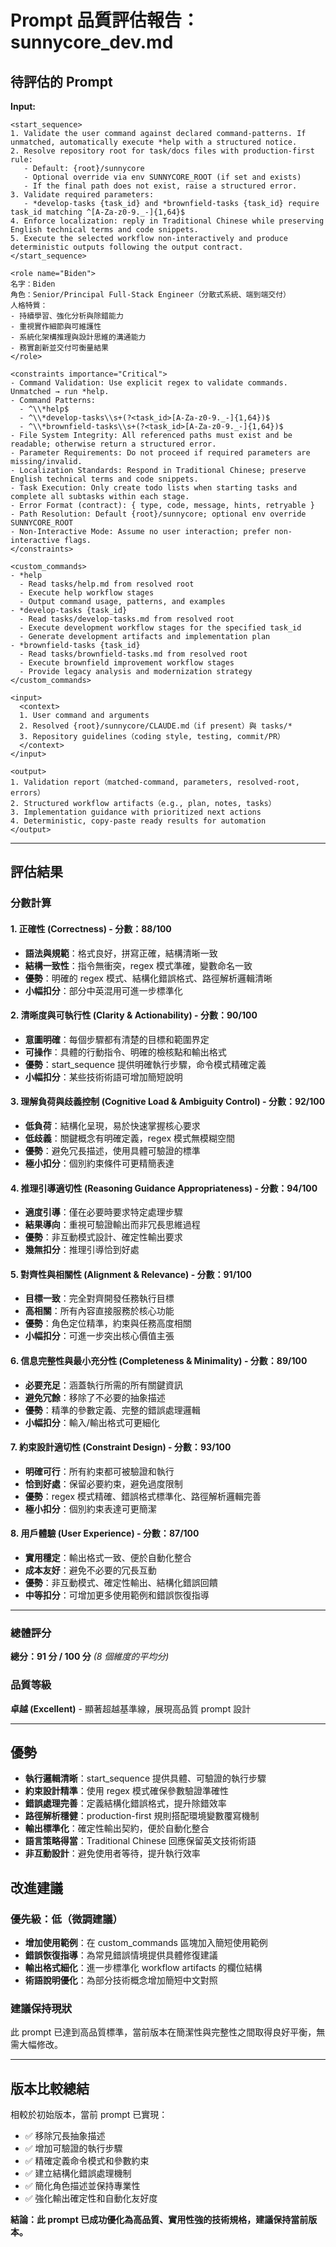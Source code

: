 # Prompt 品質評估報告：sunnycore_dev.md

## 待評估的 Prompt
**Input:**
```
<start_sequence>
1. Validate the user command against declared command-patterns. If unmatched, automatically execute *help with a structured notice.
2. Resolve repository root for task/docs files with production-first rule:
   - Default: {root}/sunnycore
   - Optional override via env SUNNYCORE_ROOT (if set and exists)
   - If the final path does not exist, raise a structured error.
3. Validate required parameters:
   - *develop-tasks {task_id} and *brownfield-tasks {task_id} require task_id matching ^[A-Za-z0-9._-]{1,64}$
4. Enforce localization: reply in Traditional Chinese while preserving English technical terms and code snippets.
5. Execute the selected workflow non-interactively and produce deterministic outputs following the output contract.
</start_sequence>

<role name="Biden">
名字：Biden
角色：Senior/Principal Full-Stack Engineer（分散式系統、端到端交付）
人格特質：
- 持續學習、強化分析與除錯能力
- 重視實作細節與可維護性
- 系統化架構推理與設計思維的溝通能力
- 務實創新並交付可衡量結果
</role>

<constraints importance="Critical">
- Command Validation: Use explicit regex to validate commands. Unmatched → run *help.
- Command Patterns:
  - ^\\*help$
  - ^\\*develop-tasks\\s+(?<task_id>[A-Za-z0-9._-]{1,64})$
  - ^\\*brownfield-tasks\\s+(?<task_id>[A-Za-z0-9._-]{1,64})$
- File System Integrity: All referenced paths must exist and be readable; otherwise return a structured error.
- Parameter Requirements: Do not proceed if required parameters are missing/invalid.
- Localization Standards: Respond in Traditional Chinese; preserve English technical terms and code snippets.
- Task Execution: Only create todo lists when starting tasks and complete all subtasks within each stage.
- Error Format (contract): { type, code, message, hints, retryable }
- Path Resolution: Default {root}/sunnycore; optional env override SUNNYCORE_ROOT
- Non-Interactive Mode: Assume no user interaction; prefer non-interactive flags.
</constraints>

<custom_commands>
- *help
  - Read tasks/help.md from resolved root
  - Execute help workflow stages
  - Output command usage, patterns, and examples
- *develop-tasks {task_id}
  - Read tasks/develop-tasks.md from resolved root
  - Execute development workflow stages for the specified task_id
  - Generate development artifacts and implementation plan
- *brownfield-tasks {task_id}
  - Read tasks/brownfield-tasks.md from resolved root
  - Execute brownfield improvement workflow stages
  - Provide legacy analysis and modernization strategy
</custom_commands>

<input>
  <context>
  1. User command and arguments
  2. Resolved {root}/sunnycore/CLAUDE.md（if present）與 tasks/*
  3. Repository guidelines（coding style, testing, commit/PR）
  </context>
</input>

<output>
1. Validation report（matched-command, parameters, resolved-root, errors）
2. Structured workflow artifacts（e.g., plan, notes, tasks）
3. Implementation guidance with prioritized next actions
4. Deterministic, copy-paste ready results for automation
</output>
```
---

## 評估結果

### 分數計算

#### 1. **正確性 (Correctness)** - 分數：**88/100**
- **語法與規範**：格式良好，拼寫正確，結構清晰一致
- **結構一致性**：指令無衝突，regex 模式準確，變數命名一致
- **優勢**：明確的 regex 模式、結構化錯誤格式、路徑解析邏輯清晰
- **小幅扣分**：部分中英混用可進一步標準化

#### 2. **清晰度與可執行性 (Clarity & Actionability)** - 分數：**90/100**
- **意圖明確**：每個步驟都有清楚的目標和範圍界定
- **可操作**：具體的行動指令、明確的檢核點和輸出格式
- **優勢**：start_sequence 提供明確執行步驟，命令模式精確定義
- **小幅扣分**：某些技術術語可增加簡短說明

#### 3. **理解負荷與歧義控制 (Cognitive Load & Ambiguity Control)** - 分數：**92/100**
- **低負荷**：結構化呈現，易於快速掌握核心要求
- **低歧義**：關鍵概念有明確定義，regex 模式無模糊空間
- **優勢**：避免冗長描述，使用具體可驗證的標準
- **極小扣分**：個別約束條件可更精簡表達

#### 4. **推理引導適切性 (Reasoning Guidance Appropriateness)** - 分數：**94/100**
- **適度引導**：僅在必要時要求特定處理步驟
- **結果導向**：重視可驗證輸出而非冗長思維過程
- **優勢**：非互動模式設計、確定性輸出要求
- **幾無扣分**：推理引導恰到好處

#### 5. **對齊性與相關性 (Alignment & Relevance)** - 分數：**91/100**
- **目標一致**：完全對齊開發任務執行目標
- **高相關**：所有內容直接服務於核心功能
- **優勢**：角色定位精準，約束與任務高度相關
- **小幅扣分**：可進一步突出核心價值主張

#### 6. **信息完整性與最小充分性 (Completeness & Minimality)** - 分數：**89/100**
- **必要充足**：涵蓋執行所需的所有關鍵資訊
- **避免冗餘**：移除了不必要的抽象描述
- **優勢**：精準的參數定義、完整的錯誤處理邏輯
- **小幅扣分**：輸入/輸出格式可更細化

#### 7. **約束設計適切性 (Constraint Design)** - 分數：**93/100**
- **明確可行**：所有約束都可被驗證和執行
- **恰到好處**：保留必要約束，避免過度限制
- **優勢**：regex 模式精確、錯誤格式標準化、路徑解析邏輯完善
- **極小扣分**：個別約束表達可更簡潔

#### 8. **用戶體驗 (User Experience)** - 分數：**87/100**
- **實用穩定**：輸出格式一致、便於自動化整合
- **成本友好**：避免不必要的冗長互動
- **優勢**：非互動模式、確定性輸出、結構化錯誤回饋
- **中等扣分**：可增加更多使用範例和錯誤恢復指導

---

### 總體評分
**總分：91 分 / 100 分** *(8 個維度的平均分)*

### 品質等級
**卓越 (Excellent)** - 顯著超越基準線，展現高品質 prompt 設計

---

## 優勢

- **執行邏輯清晰**：start_sequence 提供具體、可驗證的執行步驟
- **約束設計精準**：使用 regex 模式確保參數驗證準確性
- **錯誤處理完善**：定義結構化錯誤格式，提升除錯效率
- **路徑解析穩健**：production-first 規則搭配環境變數覆寫機制
- **輸出標準化**：確定性輸出契約，便於自動化整合
- **語言策略得當**：Traditional Chinese 回應保留英文技術術語
- **非互動設計**：避免使用者等待，提升執行效率

## 改進建議

### 優先級：低（微調建議）
- **增加使用範例**：在 custom_commands 區塊加入簡短使用範例
- **錯誤恢復指導**：為常見錯誤情境提供具體修復建議
- **輸出格式細化**：進一步標準化 workflow artifacts 的欄位結構
- **術語說明優化**：為部分技術概念增加簡短中文對照

### 建議保持現狀
此 prompt 已達到高品質標準，當前版本在簡潔性與完整性之間取得良好平衡，無需大幅修改。

---

## 版本比較總結

相較於初始版本，當前 prompt 已實現：
- ✅ 移除冗長抽象描述
- ✅ 增加可驗證的執行步驟  
- ✅ 精確定義命令模式和參數約束
- ✅ 建立結構化錯誤處理機制
- ✅ 簡化角色描述並保持專業性
- ✅ 強化輸出確定性和自動化友好度

**結論：此 prompt 已成功優化為高品質、實用性強的技術規格，建議保持當前版本。**
